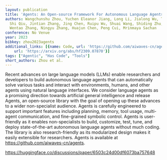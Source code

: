 ```yaml
---
layout: publication
title: 'Agents: An Open-source Framework For Autonomous Language Agents'
authors: Wangchunshu Zhou, Yuchen Eleanor Jiang, Long Li, Jialong Wu, Tiannan Wang,
  Shi Qiu, Jintian Zhang, Jing Chen, Ruipu Wu, Shuai Wang, Shiding Zhu, Jiyu Chen,
  Wentao Zhang, Ningyu Zhang, Huajun Chen, Peng Cui, Mrinmaya Sachan
conference: No Venue
year: 2023
bibkey: zhou2023agents
additional_links: [{name: Code, url: 'https://github.com/aiwaves-cn/agents'}, {name: Paper,
    url: 'https://arxiv.org/abs/hf2309.07870'}]
tags: ["Agentic", "Has Code", "Tools"]
short_authors: Zhou et al.
---
```

Recent advances on large language models (LLMs) enable researchers and developers to build autonomous language agents that can automatically solve various tasks and interact with environments, humans, and other agents using natural language interfaces. We consider language agents as a promising direction towards artificial general intelligence and release Agents, an open-source library with the goal of opening up these advances to a wider non-specialist audience. Agents is carefully engineered to support important features including planning, memory, tool usage, multi-agent communication, and fine-grained symbolic control. Agents is user-friendly as it enables non-specialists to build, customize, test, tune, and deploy state-of-the-art autonomous language agents without much coding. The library is also research-friendly as its modularized design makes it easily extensible for researchers. Agents is available at https://github.com/aiwaves-cn/agents.

https://huggingface.co/discussions/paper/6503c24d00df6073ba757648